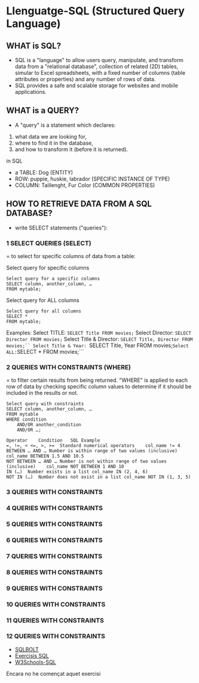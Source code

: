 # Llenguatge-SQL (Structured Query Language)

## WHAT is SQL?
- SQL is a "language" to allow users query, manipulate, and transform data from a "relational database", collection of related (2D) tables, simular to Excel spreadsheets, with a fixed number of columns (table attributes or properties) and any number of rows of data.
- SQL provides a safe and scalable storage for websites and mobile applications.

## WHAT is a QUERY?
- A "query" is a statement which declares:
1) what data we are looking for, 
2) where to find it in the database, 
3) and how to transform it (before it is returned).


in SQL 
- a TABLE: Dog (ENTITY)
- ROW: puppie, huskie, labrador (SPECIFIC INSTANCE OF TYPE)
- COLUMN: Taillenght, Fur Color (COMMON PROPERTIES)


## HOW TO RETRIEVE DATA FROM A SQL DATABASE? 
-  write SELECT statements ("queries"):

### 1 SELECT QUERIES (SELECT)
= to select for specific columns of data from a table:
 
Select query for specific columns
```
Select query for a specific columns
SELECT column, another_column, …
FROM mytable;
```
Select query for ALL columns
```
Select query for all columns
SELECT * 
FROM mytable;
```
Examples: 
Select TITLE: ```SELECT Title FROM movies;```
Select Director: ```SELECT Director FROM movies;```
Select Title & Director: ```SELECT Title, Director FROM movies;``
Select Title & Year: ```SELECT Title, Year FROM movies;```
Select ALL: ```SELECT * FROM movies;```

### 2 QUERIES WITH CONSTRAINTS (WHERE)
= to filter certain results from being returned.
"WHERE" is applied to each row of data by checking specific column values to determine if it should be included in the results or not.
```
Select query with constraints
SELECT column, another_column, …
FROM mytable
WHERE condition
    AND/OR another_condition
    AND/OR …;
 ```

```
Operator	Condition	SQL Example
=, !=, < <=, >, >=	Standard numerical operators	col_name != 4
BETWEEN … AND …	Number is within range of two values (inclusive)	col_name BETWEEN 1.5 AND 10.5
NOT BETWEEN … AND …	Number is not within range of two values (inclusive)	col_name NOT BETWEEN 1 AND 10
IN (…)	Number exists in a list	col_name IN (2, 4, 6)
NOT IN (…)	Number does not exist in a list	col_name NOT IN (1, 3, 5)
```

### 3 QUERIES WITH CONSTRAINTS

### 4 QUERIES WITH CONSTRAINTS

### 5 QUERIES WITH CONSTRAINTS

### 6 QUERIES WITH CONSTRAINTS

### 7 QUERIES WITH CONSTRAINTS

### 8 QUERIES WITH CONSTRAINTS

### 9 QUERIES WITH CONSTRAINTS

### 10 QUERIES WITH CONSTRAINTS

### 11 QUERIES WITH CONSTRAINTS

### 12 QUERIES WITH CONSTRAINTS

- [SQLBOLT](https://sqlbolt.com/)
- [Exercisis SQL](https://josejuansanchez.org/bd/ejercicios-consultas-sql/index.html#ejercicios.-realizaci%C3%B3n-de-consultas-sql)
- [W3Schools-SQL](https://www.w3schools.com/sql/default.asp)

Encara no he començat aquet exercisi


